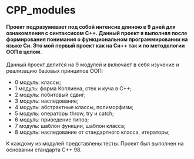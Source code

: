 # CPP_modules

#### Проект подразумевает под собой интенсив длиною в 9 дней для ознакомления с синтаксисом С++. Данный проект я выполнял после формирования понимания о функциональном программировании на языке Си. Это мой первый проект как на Си++ так и по методологии ООП в целом.

Данный проект делится на 9 модулей и включает в себя изучение и реализацию базовых принципов ООП:
- 0 модуль: классы;
- 1 модуль: форма Коплиена, стек и куча в С++;
- 2 модуль: побитовый сдвиг;
- 3 модуль: наследование;
- 4 модуль: абстрактные классы, полиморфизм;
- 5 модуль: операторы throw, try и catch;
- 6 модуль: приведение типов;
- 7 модуль: шаблон функции, шаблон класса;
- 8 модуль: наследование от стандартного класса, итераторы;

К каждому из модулей представлены тесты. Проект был выполнен на основании стандарта С++ 98.
